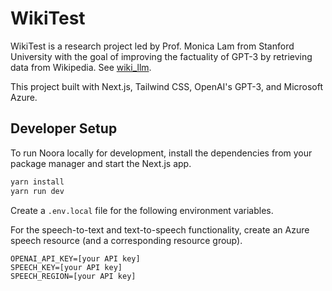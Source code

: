 # WikiTest

WikiTest is a research project led by Prof. Monica Lam from Stanford University with the goal of improving the factuality of GPT-3 by retrieving data from Wikipedia. See [wiki_llm](https://github.com/stanford-oval/wiki_llm/).

This project built with Next.js, Tailwind CSS, OpenAI's GPT-3, and Microsoft Azure.

## Developer Setup

To run Noora locally for development, install the dependencies from your package manager and start the Next.js app.

```bash
yarn install
yarn run dev
```

Create a `.env.local` file for the following environment variables. 

For the speech-to-text and text-to-speech functionality, create an Azure speech resource (and a corresponding resource group).

```
OPENAI_API_KEY=[your API key]
SPEECH_KEY=[your API key]
SPEECH_REGION=[your API key]